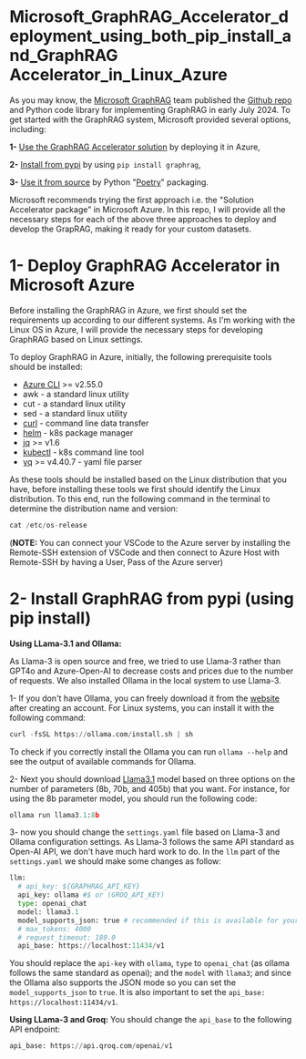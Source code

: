 # Microsoft_GraphRAG_Accelerator_deployment_using_both_pip_install_and_GraphRAG Accelerator_in_Linux_Azure
As you may know, the [Microsoft GraphRAG](https://microsoft.github.io/graphrag/) team published the [Github repo](https://github.com/microsoft/graphrag) and Python code library for implementing GraphRAG in early July 2024. To get started with the GraphRAG system, Microsoft provided several options, including:

**1-** [Use the GraphRAG Accelerator solution](https://github.com/Azure-Samples/graphrag-accelerator) by deploying it in Azure,  

**2-** [Install from pypi](https://pypi.org/project/graphrag/) by using ```pip install graphrag```,

**3-** [Use it from source](https://microsoft.github.io/graphrag/posts/developing/) by Python "[Poetry](https://python-poetry.org/docs/#installing-with-pipx)" packaging.

Microsoft recommends trying the first approach i.e. the "Solution Accelerator package" in Microsoft Azure. In this repo, I will provide all the necessary steps for each of the above three approaches to deploy and develop the GrapRAG, making it ready for your custom datasets.


# 1- Deploy GraphRAG Accelerator in Microsoft Azure
Before installing the GraphRAG in Azure, we first should set the requirements up according to our different systems. As I'm working with the Linux OS in Azure, I will provide the necessary steps for developing GraphRAG based on Linux settings.

To deploy GraphRAG in Azure, initially, the following prerequisite tools should be installed:
* [Azure CLI](https://learn.microsoft.com/en-us/cli/azure/install-azure-cli) >= v2.55.0
* awk - a standard linux utility
* cut - a standard linux utility
* sed - a standard linux utility
* [curl](https://curl.se) - command line data transfer
* [helm](https://helm.sh/docs/intro/install) - k8s package manager
* [jq](https://jqlang.github.io/jq/download) >= v1.6
* [kubectl](https://kubernetes.io/docs/tasks/tools) - k8s command line tool
* [yq](https://github.com/mikefarah/yq?tab=readme-ov-file#install) >= v4.40.7 - yaml file parser

As these tools should be installed based on the Linux distribution that you have, before installing these tools we first should identify the Linux distribution. To this end, run the following command in the terminal to determine the distribution name and version:
```python
cat /etc/os-release
```


(**NOTE:** You can connect your VSCode to the Azure server by installing the Remote-SSH extension of VSCode and then connect to Azure Host with Remote-SSH by having a User, Pass of the Azure server)

# 2- Install GraphRAG from pypi (using pip install)

**Using LLama-3.1 and Ollama:**

As Llama-3 is  open source and free, we tried to use Llama-3 rather than GPT4o and Azure-Open-AI to decrease costs and prices due to the number of requests. We also installed Ollama in the local system to use Llama-3.

1- If you don't have Ollama, you can freely download it from the [website](https://ollama.com/) after creating an account. For Linux systems, you can install it with the following command:
```python
curl -fsSL https://ollama.com/install.sh | sh
```

To check if you correctly install the Ollama you can run ```ollama --help``` and see the output of available commands for Ollama.

2- Next you should download [Llama3.1](https://ollama.com/library/llama3.1) model based on three options on the number of parameters (8b, 70b, and 405b) that you want. For instance, for using the 8b parameter model, you should run the following code:
```python
ollama run llama3.1:8b
```

3- now you should change the ```settings.yaml``` file based on Llama-3 and Ollama configuration settings. As Llama-3 follows the same API standard as Open-AI API, we don't have much hard work to do. In the ```llm``` part of the ```settings.yaml``` we should make some changes as follow:
```python
llm:
  # api_key: ${GRAPHRAG_API_KEY}
  api_key: ollama #$ or (GROQ_API_KEY)
  type: openai_chat
  model: llama3.1
  model_supports_json: true # recommended if this is available for your model.
  # max_tokens: 4000
  # request_timeout: 180.0
  api_base: https://localhost:11434/v1
```
You should replace the ```api-key``` with ```ollama```, ```type``` to ```openai_chat``` (as ollama follows the same standard as openai); and the ```model``` with ```llama3```; and since the Ollama also supports the JSON mode so you can set the ```model_supports_json``` to ```true```.
It is also important to set the ```api_base: https://localhost:11434/v1```. 

**Using LLama-3 and Groq:**
You should change the ```api_base``` to the following API endpoint:
```python
api_base: https://api.qroq.com/openai/v1
```




